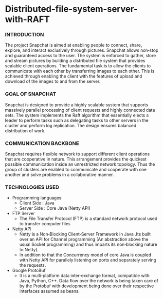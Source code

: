 # Distributed-file-system-server-with-RAFT

### INTRODUCTION
The project  Snapchat  is  aimed  at  enabling people to  connect, share,  explore,  and  interact  exclusively through pictures. Snapchat allows non‐stop and guaranteed access to the user. The system is enforced to gather, store and stream pictures by building a distributed file system that provides scalable  client operations. The fundamental task is to allow the clients to communicate with each other by transferring images  to  each  other.  This  is  achieved  through  enabling  the  client  with  the  features  of  upload and download of the images to and from the server.

### GOAL OF SNAPCHAT
Snapchat is designed to provide a highly scalable system that supports massively parallel processing of client  requests  and  highly  connected  data  sets.  The  system  implements  the  Raft  algorithm  that essentially elects a leader to perform tasks such as delegating tasks to other servers in the cluster and perform log replication. The design ensures balanced distribution of work.

### COMMUNICATION BACKBONE
Snapchat requires flexible network to support different client operations that are cooperative in nature. This  arrangement provides  the  quickest  possible  communication  inside  an  unrestricted  network topology. Thus the group of clusters are enabled to communicate and cooperate with one another and solve problems in a collaborative manner.

### TECHNOLOGIES USED
- Programming languages
  - Client Side :  Java
  - Server Side : Core Java (Netty API)
- FTP Server
  - The File Transfer Protocol (FTP) is a standard network protocol used to transfer computer files
- Netty API
  - Netty  is  a  Non‐Blocking  Client‐Server  Framework  in  Java  .Its  built  over  an  API  for  Channel programming (An abstraction above the usual Socket programming) and thus imparts its non‐blocking nature to Netty). 
  - In addition to that the Concurrency model of core Java is coupled with Netty API for parallely listening on ports and separately serving the requests. 
- Google ProtoBuf
  - It is a multi‐platform data inter‐exchange format, compatible with Java, Python, C++. Data flow over the network  is  being  taken  care  of  by  the  Protobuf  with  development  being  done  over  their  respective interfaces assumed as beans.
